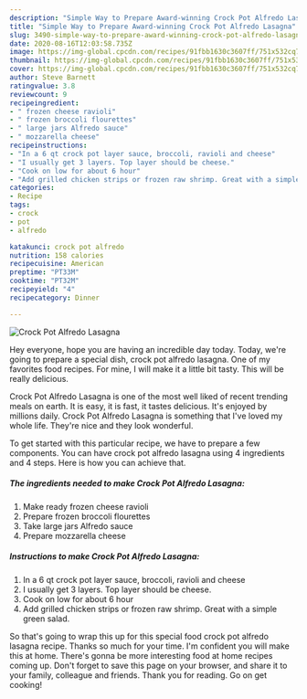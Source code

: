 ```yaml
---
description: "Simple Way to Prepare Award-winning Crock Pot Alfredo Lasagna"
title: "Simple Way to Prepare Award-winning Crock Pot Alfredo Lasagna"
slug: 3490-simple-way-to-prepare-award-winning-crock-pot-alfredo-lasagna
date: 2020-08-16T12:03:58.735Z
image: https://img-global.cpcdn.com/recipes/91fbb1630c3607ff/751x532cq70/crock-pot-alfredo-lasagna-recipe-main-photo.jpg
thumbnail: https://img-global.cpcdn.com/recipes/91fbb1630c3607ff/751x532cq70/crock-pot-alfredo-lasagna-recipe-main-photo.jpg
cover: https://img-global.cpcdn.com/recipes/91fbb1630c3607ff/751x532cq70/crock-pot-alfredo-lasagna-recipe-main-photo.jpg
author: Steve Barnett
ratingvalue: 3.8
reviewcount: 9
recipeingredient:
- " frozen cheese ravioli"
- " frozen broccoli flourettes"
- " large jars Alfredo sauce"
- " mozzarella cheese"
recipeinstructions:
- "In a 6 qt crock pot layer sauce, broccoli, ravioli and cheese"
- "I usually get 3 layers. Top layer should be cheese."
- "Cook on low for about 6 hour"
- "Add grilled chicken strips or frozen raw shrimp. Great with a simple green salad."
categories:
- Recipe
tags:
- crock
- pot
- alfredo

katakunci: crock pot alfredo 
nutrition: 158 calories
recipecuisine: American
preptime: "PT33M"
cooktime: "PT32M"
recipeyield: "4"
recipecategory: Dinner

---
```



![Crock Pot Alfredo Lasagna](https://img-global.cpcdn.com/recipes/91fbb1630c3607ff/751x532cq70/crock-pot-alfredo-lasagna-recipe-main-photo.jpg)

Hey everyone, hope you are having an incredible day today. Today, we're going to prepare a special dish, crock pot alfredo lasagna. One of my favorites food recipes. For mine, I will make it a little bit tasty. This will be really delicious.



Crock Pot Alfredo Lasagna is one of the most well liked of recent trending meals on earth. It is easy, it is fast, it tastes delicious. It's enjoyed by millions daily. Crock Pot Alfredo Lasagna is something that I've loved my whole life. They're nice and they look wonderful.


To get started with this particular recipe, we have to prepare a few components. You can have crock pot alfredo lasagna using 4 ingredients and 4 steps. Here is how you can achieve that.

<!--inarticleads1-->

##### The ingredients needed to make Crock Pot Alfredo Lasagna:

1. Make ready  frozen cheese ravioli
1. Prepare  frozen broccoli flourettes
1. Take  large jars Alfredo sauce
1. Prepare  mozzarella cheese




<!--inarticleads2-->

##### Instructions to make Crock Pot Alfredo Lasagna:

1. In a 6 qt crock pot layer sauce, broccoli, ravioli and cheese
1. I usually get 3 layers. Top layer should be cheese.
1. Cook on low for about 6 hour
1. Add grilled chicken strips or frozen raw shrimp. Great with a simple green salad.




So that's going to wrap this up for this special food crock pot alfredo lasagna recipe. Thanks so much for your time. I'm confident you will make this at home. There's gonna be more interesting food at home recipes coming up. Don't forget to save this page on your browser, and share it to your family, colleague and friends. Thank you for reading. Go on get cooking!
